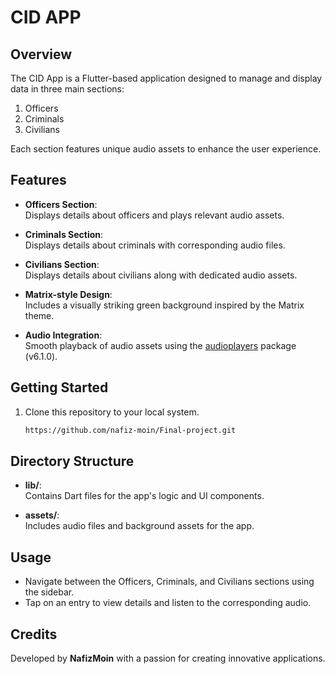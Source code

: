 # CID APP

## Overview
The CID App is a Flutter-based application designed to manage and display data in three main sections:
1. Officers
2. Criminals
3. Civilians

Each section features unique audio assets to enhance the user experience.

## Features
- **Officers Section**:  
  Displays details about officers and plays relevant audio assets.

- **Criminals Section**:  
  Displays details about criminals with corresponding audio files.

- **Civilians Section**:  
  Displays details about civilians along with dedicated audio assets.

- **Matrix-style Design**:  
  Includes a visually striking green background inspired by the Matrix theme.

- **Audio Integration**:  
  Smooth playback of audio assets using the [audioplayers](https://pub.dev/packages/audioplayers) package (v6.1.0).

## Getting Started
1. Clone this repository to your local system.
   ```bash
   https://github.com/nafiz-moin/Final-project.git


## Directory Structure

- **lib/**:  
  Contains Dart files for the app's logic and UI components.

- **assets/**:  
  Includes audio files and background assets for the app.

## Usage

- Navigate between the Officers, Criminals, and Civilians sections using the sidebar.
- Tap on an entry to view details and listen to the corresponding audio.

## Credits

Developed by **NafizMoin** with a passion for creating innovative applications.